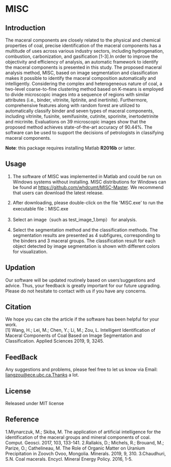 ﻿# MISC

## Introduction

The maceral components are closely related to the physical and chemical properties of coal, precise identification of the maceral components has a multitude of uses across various industry sectors, including hydrogenation, combustion,
carbonization, and gasification [1-3].In order to improve the objectivity and efficiency of analysis, an automatic framework to identify the maceral components is presented in this study.
The proposed maceral analysis method, MISC, based on image segmentation and classification makes it possible to identify the maceral composition automatically and intelligently. 
Considering the complex and heterogeneous nature of coal, a two-level coarse-to-fine clustering
method based on K-means is employed to divide microscopic images into a sequence of regions with similar attributes (i.e., binder, vitrinite, liptinite, and inertinite). Furthermore, comprehensive features along with random forest are utilized to automatically classify binder and seven types of maceral components, including vitrinite, fusinite, semifusinite, cutinite, sporinite, inertodetrinite and micrinite. 
Evaluations on 39 microscopic images show that the proposed method achieves state-of-the-art accuracy of 90.44%. The software can be used to support the decisions of petrologists in classifying maceral components.

**Note**: this package requires installing Matlab **R2016b** or latter.

## Usage

1. The software of MISC was implemented in Matlab and could be run on
Windows systems without installing. MISC distributions for Windows can be found at 
https://github.com/whdcumt/MISC-Master. We recommend that users can download the latest release. 

2. After downloading, please double-click on the file 'MISC.exe' to run the executable file：MISC.exe

3. Select an image（such as test_image_1.bmp） for analysis.

4. Select the segmentation method and the classification methods. 
The segmentation results are presented as 4 subfigures, corresponding to the binders and 3 maceral groups. The classification result for each object detected by image segmentation is shown with different colors for visualization. 


## Updation

Our software will be updated routinely based on users’suggestions and advice. Thus, your feedback is greatly important for our future upgrading. Please do not hesitate to contact with us if you have any concerns.


## Citation 
We hope you can cite the article if the software has been helpful for your work.                
[1] Wang, H.; Lei, M.; Chen, Y.; Li, M.; Zou, L. Intelligent Identification of Maceral Components of Coal Based on Image Segmentation and Classification. Applied Sciences 2019, 9, 3245.


## FeedBack 

Any suggestions and problems, please feel free to let us know via Email: liangzou@ece.ubc.ca.Thanks a lot.

## License 

Released under MIT license

## Reference  
1.Mlynarczuk, M.; Skiba, M. The application of artificial intelligence for the identification of the maceral groups and mineral components of coal. Comput. Geosci. 2017, 103, 133-141.
2.Rallakis, D.; Michels, R.; Brouand, M.; Parize, O.; Cathelineau, M. The Role of Organic Matter on Uranium Precipitation in Zoovch Ovoo, Mongolia. Minerals. 2019, 9, 310.
3.Chaudhuri, S.N. Coal macerals. Encycl. Mineral Energy Policy. 2016, 1-5.


